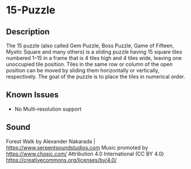 # 15-Puzzle

## Description
The 15 puzzle (also called Gem Puzzle, Boss Puzzle, Game of Fifteen, Mystic Square and many others) is a sliding puzzle having 15 square tiles numbered 1–15 in a frame that is 4 tiles high and 4 tiles wide, leaving one unoccupied tile position. Tiles in the same row or column of the open position can be moved by sliding them horizontally or vertically, respectively. The goal of the puzzle is to place the tiles in numerical order.


## Known Issues

* No Multi-resolution support

## Sound
Forest Walk by Alexander Nakarada | https://www.serpentsoundstudios.com
Music promoted by https://www.chosic.com/
Attribution 4.0 International (CC BY 4.0)
https://creativecommons.org/licenses/by/4.0/